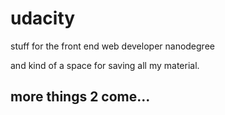 # udacity
stuff for the front end web developer nanodegree

and kind of a space for saving all my material.

## more things 2 come...
